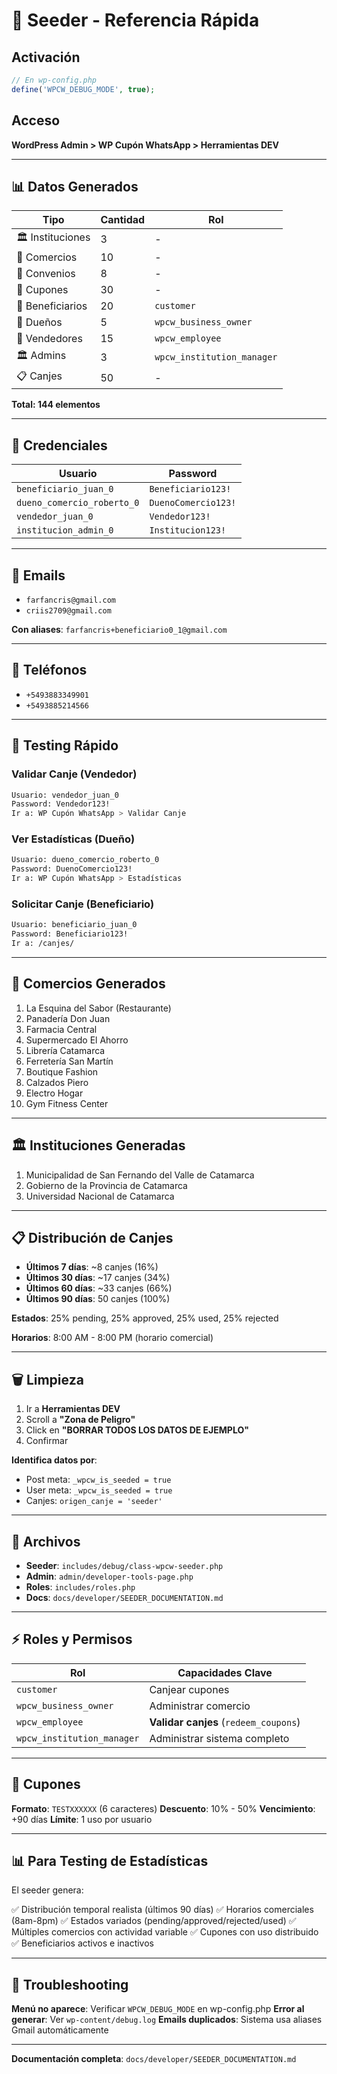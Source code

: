 # 🚀 Seeder - Referencia Rápida

## Activación

```php
// En wp-config.php
define('WPCW_DEBUG_MODE', true);
```

## Acceso

**WordPress Admin > WP Cupón WhatsApp > Herramientas DEV**

---

## 📊 Datos Generados

| Tipo | Cantidad | Rol |
|------|----------|-----|
| 🏛️ Instituciones | 3 | - |
| 🏪 Comercios | 10 | - |
| 🤝 Convenios | 8 | - |
| 🎫 Cupones | 30 | - |
| 👥 Beneficiarios | 20 | `customer` |
| 👔 Dueños | 5 | `wpcw_business_owner` |
| 🛒 Vendedores | 15 | `wpcw_employee` |
| 🏛️ Admins | 3 | `wpcw_institution_manager` |
| 📋 Canjes | 50 | - |

**Total: 144 elementos**

---

## 🔐 Credenciales

| Usuario | Password |
|---------|----------|
| `beneficiario_juan_0` | `Beneficiario123!` |
| `dueno_comercio_roberto_0` | `DuenoComercio123!` |
| `vendedor_juan_0` | `Vendedor123!` |
| `institucion_admin_0` | `Institucion123!` |

---

## 📧 Emails

- `farfancris@gmail.com`
- `criis2709@gmail.com`

**Con aliases**: `farfancris+beneficiario0_1@gmail.com`

---

## 📱 Teléfonos

- `+5493883349901`
- `+5493885214566`

---

## 🎯 Testing Rápido

### Validar Canje (Vendedor)

```bash
Usuario: vendedor_juan_0
Password: Vendedor123!
Ir a: WP Cupón WhatsApp > Validar Canje
```

### Ver Estadísticas (Dueño)

```bash
Usuario: dueno_comercio_roberto_0
Password: DuenoComercio123!
Ir a: WP Cupón WhatsApp > Estadísticas
```

### Solicitar Canje (Beneficiario)

```bash
Usuario: beneficiario_juan_0
Password: Beneficiario123!
Ir a: /canjes/
```

---

## 🏪 Comercios Generados

1. La Esquina del Sabor (Restaurante)
2. Panadería Don Juan
3. Farmacia Central
4. Supermercado El Ahorro
5. Librería Catamarca
6. Ferretería San Martín
7. Boutique Fashion
8. Calzados Piero
9. Electro Hogar
10. Gym Fitness Center

---

## 🏛️ Instituciones Generadas

1. Municipalidad de San Fernando del Valle de Catamarca
2. Gobierno de la Provincia de Catamarca
3. Universidad Nacional de Catamarca

---

## 📋 Distribución de Canjes

- **Últimos 7 días**: ~8 canjes (16%)
- **Últimos 30 días**: ~17 canjes (34%)
- **Últimos 60 días**: ~33 canjes (66%)
- **Últimos 90 días**: 50 canjes (100%)

**Estados**: 25% pending, 25% approved, 25% used, 25% rejected

**Horarios**: 8:00 AM - 8:00 PM (horario comercial)

---

## 🗑️ Limpieza

1. Ir a **Herramientas DEV**
2. Scroll a **"Zona de Peligro"**
3. Click en **"BORRAR TODOS LOS DATOS DE EJEMPLO"**
4. Confirmar

**Identifica datos por**:
- Post meta: `_wpcw_is_seeded = true`
- User meta: `_wpcw_is_seeded = true`
- Canjes: `origen_canje = 'seeder'`

---

## 🔧 Archivos

- **Seeder**: `includes/debug/class-wpcw-seeder.php`
- **Admin**: `admin/developer-tools-page.php`
- **Roles**: `includes/roles.php`
- **Docs**: `docs/developer/SEEDER_DOCUMENTATION.md`

---

## ⚡ Roles y Permisos

| Rol | Capacidades Clave |
|-----|-------------------|
| `customer` | Canjear cupones |
| `wpcw_business_owner` | Administrar comercio |
| `wpcw_employee` | **Validar canjes** (`redeem_coupons`) |
| `wpcw_institution_manager` | Administrar sistema completo |

---

## 🎫 Cupones

**Formato**: `TESTXXXXXX` (6 caracteres)
**Descuento**: 10% - 50%
**Vencimiento**: +90 días
**Límite**: 1 uso por usuario

---

## 📊 Para Testing de Estadísticas

El seeder genera:

✅ Distribución temporal realista (últimos 90 días)
✅ Horarios comerciales (8am-8pm)
✅ Estados variados (pending/approved/rejected/used)
✅ Múltiples comercios con actividad variable
✅ Cupones con uso distribuido
✅ Beneficiarios activos e inactivos

---

## 🐛 Troubleshooting

**Menú no aparece**: Verificar `WPCW_DEBUG_MODE` en wp-config.php
**Error al generar**: Ver `wp-content/debug.log`
**Emails duplicados**: Sistema usa aliases Gmail automáticamente

---

**Documentación completa**: `docs/developer/SEEDER_DOCUMENTATION.md`
